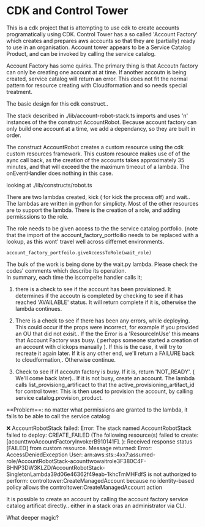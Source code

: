 # CDK and Control Tower

This is a cdk project that is attempting to use cdk to create accounts programatically using CDK. 
Control Tower has a so called 'Account Factory' which creates and prepares aws accounts so that they are (partially) ready to use in an organisation.   Account tower appears to be a Service Catalog Product, and can be invoked by calling the service catalog. 

Account Factory has some quirks.  The primary thing is that Accoutn factory can only be creating one account at at time.  If another accoutn is being created, service catalog will return an error.   This does not fit the normal pattern for resource creating with Cloudformation and so needs special treatment. 

The basic design for this cdk construct..

The stack described in ./lib/account-robot-stack.ts imports and uses 'n' instances of the the construct AccountRobot.  Because account factory can only build one account at a time, we add a dependancy, so they are built in order.  

The construct AccountRobot creates a custom resource using the cdk custom resources framework.   This custom resource makes use of of the aync call back, as the creation of the accounts takes approximately 35 minutes, and that will exceed the the maximum timeout of a lambda.   The onEventHandler does nothing in this case. 

looking at ./lib/constructs/robot.ts

There are two lambdas created, kick ( for kick the process off) and wait..   The lambdas are written in python for simplicty. Most of the other resources are to support the lambda.  There is the creation of a role,  and adding permisssions to the role. 

The role needs to be given access to the the service catalog portfolio.  (note that the import of the account_factory_portfoilio needs to be replaced with a lookup, as this wont' travel well across differnet environments.

```account_factory_portfoilo.giveAccessToRole(wait_role)```

The bulk of the work is being done by the wait.py lambda.  Please check the codes' comments which describe its operation.  
In summary,  each time the iscompelte handler calls it; 

1. there is a check to see if the account has been provisioned.   It determines if the accoutn is completed by checking to see if it has reached 'AVAILABLE' status. It will return complete if it is, otherwise the lambda continues.

2. There is a check to see if there has been any errors, while deploying. This could occur if the props were incorrect, for example if you provided an OU that did not exisit..  If the the Error is a 'ResourceInUse' this means that Account Factory was busy. ( perhaps someone started a creation of an account with clickops manually ).  If this is the case, it will try to recreate it again later.  If it is any other end, we'll return a FAILURE back to cloudformation,. Otherwise continue.

3. Check to see if if accoutn factory is busy. If it is, return 'NOT_READY'.  ( We'll come back later)..  If it is not busy, create an account.   The lambda calls list_provisiong_artificact to that the active_provisioning_artifact_id for control tower.   This is then used to provision the account, by calling service catalog.provision_product.




==Problem==:   no matter what permissions are granted to the lambda, it fails to be able to call the service catalog

❌  AccountRobotStack failed: Error: The stack named AccountRobotStack failed to deploy: CREATE_FAILED (The following resource(s) failed to create: [acounttwoAccountFactoryInvokerB910141F]. ): Received response status [FAILED] from custom resource. Message returned: Error: AccessDeniedException  User: arn:aws:sts::4xx7:assumed-role/AccountRobotStack-acounttwowaitrole3F380C4F-BHNP3DW3KLZD/AccountRobotStack-SingletonLambda39d06e46362f49eab-1khcTmMHFdfS is not authorized to perform: controltower:CreateManagedAccount because no identity-based policy allows the controltower:CreateManagedAccount action

It is possible to create an account by calling the account factory service catalog artificat directly.. either in a stack oras an administrator via CLI.   

What deeper magic?





